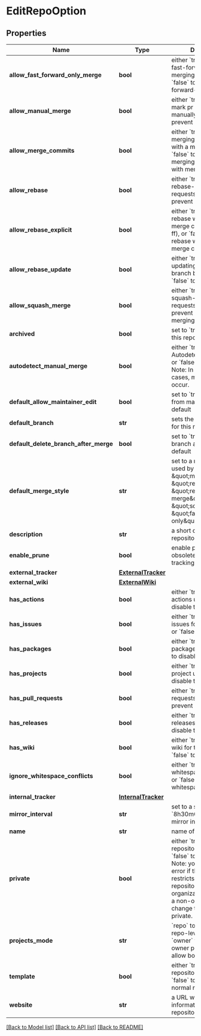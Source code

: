 # EditRepoOption

## Properties
Name | Type | Description | Notes
------------ | ------------- | ------------- | -------------
**allow_fast_forward_only_merge** | **bool** | either &#x60;true&#x60; to allow fast-forward-only merging pull requests, or &#x60;false&#x60; to prevent fast-forward-only merging. | [optional] 
**allow_manual_merge** | **bool** | either &#x60;true&#x60; to allow mark pr as merged manually, or &#x60;false&#x60; to prevent it. | [optional] 
**allow_merge_commits** | **bool** | either &#x60;true&#x60; to allow merging pull requests with a merge commit, or &#x60;false&#x60; to prevent merging pull requests with merge commits. | [optional] 
**allow_rebase** | **bool** | either &#x60;true&#x60; to allow rebase-merging pull requests, or &#x60;false&#x60; to prevent rebase-merging. | [optional] 
**allow_rebase_explicit** | **bool** | either &#x60;true&#x60; to allow rebase with explicit merge commits (--no-ff), or &#x60;false&#x60; to prevent rebase with explicit merge commits. | [optional] 
**allow_rebase_update** | **bool** | either &#x60;true&#x60; to allow updating pull request branch by rebase, or &#x60;false&#x60; to prevent it. | [optional] 
**allow_squash_merge** | **bool** | either &#x60;true&#x60; to allow squash-merging pull requests, or &#x60;false&#x60; to prevent squash-merging. | [optional] 
**archived** | **bool** | set to &#x60;true&#x60; to archive this repository. | [optional] 
**autodetect_manual_merge** | **bool** | either &#x60;true&#x60; to enable AutodetectManualMerge, or &#x60;false&#x60; to prevent it. Note: In some special cases, misjudgments can occur. | [optional] 
**default_allow_maintainer_edit** | **bool** | set to &#x60;true&#x60; to allow edits from maintainers by default | [optional] 
**default_branch** | **str** | sets the default branch for this repository. | [optional] 
**default_delete_branch_after_merge** | **bool** | set to &#x60;true&#x60; to delete pr branch after merge by default | [optional] 
**default_merge_style** | **str** | set to a merge style to be used by this repository: \&quot;merge\&quot;, \&quot;rebase\&quot;, \&quot;rebase-merge\&quot;, \&quot;squash\&quot;, or \&quot;fast-forward-only\&quot;. | [optional] 
**description** | **str** | a short description of the repository. | [optional] 
**enable_prune** | **bool** | enable prune - remove obsolete remote-tracking references | [optional] 
**external_tracker** | [**ExternalTracker**](ExternalTracker.md) |  | [optional] 
**external_wiki** | [**ExternalWiki**](ExternalWiki.md) |  | [optional] 
**has_actions** | **bool** | either &#x60;true&#x60; to enable actions unit, or &#x60;false&#x60; to disable them. | [optional] 
**has_issues** | **bool** | either &#x60;true&#x60; to enable issues for this repository or &#x60;false&#x60; to disable them. | [optional] 
**has_packages** | **bool** | either &#x60;true&#x60; to enable packages unit, or &#x60;false&#x60; to disable them. | [optional] 
**has_projects** | **bool** | either &#x60;true&#x60; to enable project unit, or &#x60;false&#x60; to disable them. | [optional] 
**has_pull_requests** | **bool** | either &#x60;true&#x60; to allow pull requests, or &#x60;false&#x60; to prevent pull request. | [optional] 
**has_releases** | **bool** | either &#x60;true&#x60; to enable releases unit, or &#x60;false&#x60; to disable them. | [optional] 
**has_wiki** | **bool** | either &#x60;true&#x60; to enable the wiki for this repository or &#x60;false&#x60; to disable it. | [optional] 
**ignore_whitespace_conflicts** | **bool** | either &#x60;true&#x60; to ignore whitespace for conflicts, or &#x60;false&#x60; to not ignore whitespace. | [optional] 
**internal_tracker** | [**InternalTracker**](InternalTracker.md) |  | [optional] 
**mirror_interval** | **str** | set to a string like &#x60;8h30m0s&#x60; to set the mirror interval time | [optional] 
**name** | **str** | name of the repository | [optional] 
**private** | **bool** | either &#x60;true&#x60; to make the repository private or &#x60;false&#x60; to make it public. Note: you will get a 422 error if the organization restricts changing repository visibility to organization owners and a non-owner tries to change the value of private. | [optional] 
**projects_mode** | **str** | &#x60;repo&#x60; to only allow repo-level projects, &#x60;owner&#x60; to only allow owner projects, &#x60;all&#x60; to allow both. | [optional] 
**template** | **bool** | either &#x60;true&#x60; to make this repository a template or &#x60;false&#x60; to make it a normal repository | [optional] 
**website** | **str** | a URL with more information about the repository. | [optional] 

[[Back to Model list]](../README.md#documentation-for-models) [[Back to API list]](../README.md#documentation-for-api-endpoints) [[Back to README]](../README.md)


